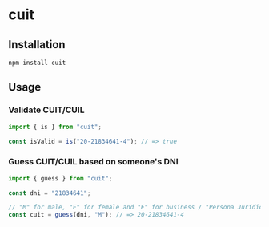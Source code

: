 # cuit

## Installation

```
npm install cuit
```

## Usage

### Validate CUIT/CUIL

```typescript
import { is } from "cuit";

const isValid = is("20-21834641-4"); // => true
```

### Guess CUIT/CUIL based on someone's DNI

```typescript
import { guess } from "cuit";

const dni = "21834641";

// "M" for male, "F" for female and "E" for business / "Persona Jurídica"
const cuit = guess(dni, "M"); // => 20-21834641-4
```

